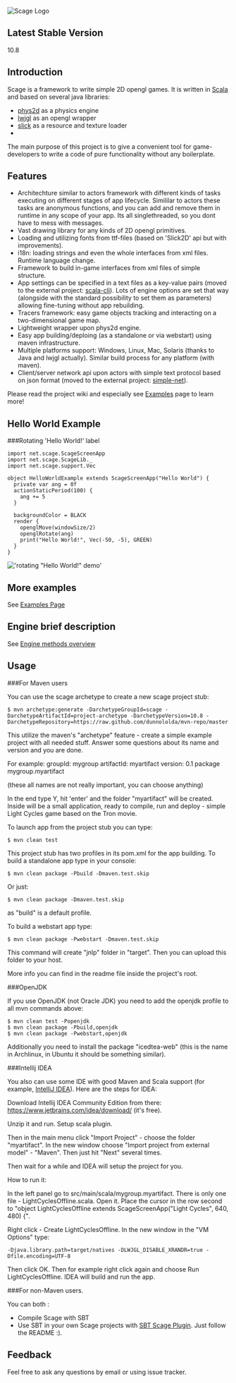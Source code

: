 ![Scage Logo](http://dl.dropbox.com/u/11297078/public_pics/scage-logo.png)

Latest Stable Version
---------------------

10.8

Introduction
------------

Scage is a framework to write simple 2D opengl games. It is written in [Scala](http://scala-lang.org/) and based on several java libraries:

 - [phys2d](https://code.google.com/p/phys2d/) as a physics engine
 - [lwjgl](http://lwjgl.org) as an opengl wrapper
 - [slick](https://code.google.com/p/phys2d/) as a resource and texture loader
 - 

The main purpose of this project is to give a convenient tool for game-developers to write a code of pure functionality without any boilerplate.

Features
--------

 - Architechture similar to actors framework with different kinds of tasks executing on different stages of app lifecycle. Simililar to actors these tasks are anonymous functions, and you can add and remove them in runtime in any scope of your app. Its all singlethreaded, so you dont have to mess with messages.
 - Vast drawing library for any kinds of 2D opengl primitives.
 - Loading and utilizing fonts from ttf-files (based on 'Slick2D' api but with improvements).
 - i18n: loading strings and even the whole interfaces from xml files. Runtime language change.
 - Framework to build in-game interfaces from xml files of simple structure.
 - App settings can be specified in a text files as a key-value pairs (moved to the external project: [scala-cli](https://github.com/dunnololda/scala-cli)). Lots of engine options are set that way (alongside with the standard possibility to set them as parameters) allowing fine-tuning without app rebuilding.
 - Tracers framework: easy game objects tracking and interacting on a two-dimensional game map.
 - Lightweight wrapper upon phys2d engine.
 - Easy app building/deploing (as a standalone or via webstart) using maven infrastructure.
 - Multiple platforms support: Windows, Linux, Mac, Solaris (thanks to Java and lwjgl actually). Similar build process for any platform (with maven).
 - Client/server network api upon actors with simple text protocol based on json format (moved to the external project: [simple-net](https://github.com/dunnololda/simple-net)).
 
Please read the project wiki and especially see [Examples](https://github.com/dunnololda/scage/wiki/Examples) page to learn more!

Hello World Example
-------------------

###Rotating 'Hello World!' label

    import net.scage.ScageScreenApp
    import net.scage.ScageLib._
    import net.scage.support.Vec

    object HelloWorldExample extends ScageScreenApp("Hello World") {
      private var ang = 0f
      actionStaticPeriod(100) {
        ang += 5
      }

      backgroundColor = BLACK
      render {
        openglMove(windowSize/2)
        openglRotate(ang)
        print("Hello World!", Vec(-50, -5), GREEN)
      }
    }

!['rotating "Hello World!" demo'](http://dl.dropbox.com/u/11297078/public_pics/rotating_hello.png)

More examples
-------------

See [Examples Page](https://github.com/dunnololda/scage/wiki/Examples)

Engine brief description
------------------------

See [Engine methods overview](https://github.com/dunnololda/scage/wiki/Scage-methods-overview)

Usage
------------

###For Maven users

You can use the scage archetype to create a new scage project stub:

    $ mvn archetype:generate -DarchetypeGroupId=scage -DarchetypeArtifactId=project-archetype -DarchetypeVersion=10.8 -DarchetypeRepository=https://raw.github.com/dunnololda/mvn-repo/master

This utilize the maven's "archetype" feature - create a simple example project with all needed stuff. Answer some questions about its name and version and you are done.

For example:
groupId: mygroup
artifactId: myartifact
version: 0.1
package mygroup.myartifact

(these all names are not really important, you can choose anything)

In the end type Y, hit 'enter' and the folder "myartifact" will be created. Inside will be a small application, ready to compile, run and deploy - simple Light Cycles game based on the Tron movie.
    
To launch app from the project stub you can type:

    $ mvn clean test
    
This project stub has two profiles in its pom.xml for the app building. To build a standalone app type in your console:

    $ mvn clean package -Pbuild -Dmaven.test.skip
    
Or just:

    $ mvn clean package -Dmaven.test.skip

as "build" is a default profile.

To build a webstart app type:

    $ mvn clean package -Pwebstart -Dmaven.test.skip 
   
This command will create "jnlp" folder in "target". Then you can upload this folder to your host.

More info you can find in the readme file inside the project's root.

###OpenJDK

If you use OpenJDK (not Oracle JDK) you need to add the openjdk profile to all mvn commands above:

    $ mvn clean test -Popenjdk
    $ mvn clean package -Pbuild,openjdk
    $ mvn clean package -Pwebstart,openjdk

Additionally you need to install the package "icedtea-web" (this is the name in Archlinux, in Ubuntu it should be something similar).

###Intellij IDEA

You also can use some IDE with good Maven and Scala support (for example, [IntelliJ IDEA](http://www.jetbrains.com/idea/)). Here are the steps for IDEA:

Download Intellij IDEA Community Edition from there: https://www.jetbrains.com/idea/download/ (it's free).

Unzip it and run. Setup scala plugin.

Then in the main menu click "Import Project" - choose the folder "myartifact".
In the new window choose "Import project from external model" - "Maven". Then just hit "Next" several times.

Then wait for a while and IDEA will setup the project for you.

How to run it:

In the left panel go to src/main/scala/mygroup.myartifact. There is only one file - LightCyclesOffline.scala. Open it. Place the cursor in the row second to "object LightCyclesOffline extends ScageScreenApp("Light Cycles", 640, 480) {". 

Right click - Create LightCyclesOffline. In the new window in the "VM Options" type:

    -Djava.library.path=target/natives -DLWJGL_DISABLE_XRANDR=true -Dfile.encoding=UTF-8

Then click OK. Then for example right click again and choose Run LightCyclesOffline. IDEA will build and run the app.

###For non-Maven users.

You can both :
 - Compile Scage with SBT
 - Use SBT in your own Scage projects with [SBT Scage Plugin](https://github.com/mvallerie/sbt-scage-plugin). Just follow the README :).

Feedback
--------

Feel free to ask any questions by email or using issue tracker.

